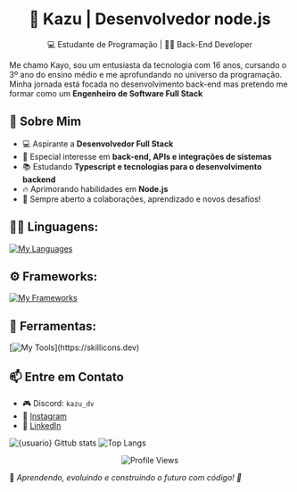 <h1 align="center"> 🚀 Kazu | Desenvolvedor node.js </h1>  

<p align="center">
  💻 Estudante de Programação | 👨‍💻 Back-End Developer
</p>

Me chamo Kayo, sou um entusiasta da tecnologia com 16 anos, cursando o 3º ano do ensino médio e me aprofundando no universo da programação. Minha jornada está focada no desenvolvimento back-end mas pretendo me formar como um **Engenheiro de Software Full Stack**
  

## 🚀 Sobre Mim  
- 💻 Aspirante a **Desenvolvedor Full Stack**  
- 🎯 Especial interesse em **back-end, APIs e integrações de sistemas**  
- 📚 Estudando **Typescript e tecnologias para o desenvolvimento backend**  
- 🔥 Aprimorando habilidades em **Node.js**  
- 🤝 Sempre aberto a colaborações, aprendizado e novos desafios!  
  

##  👨‍💻 Linguagens:
[![My Languages](https://skillicons.dev/icons?i=html,css,js,ts,nodejs)](https://skillicons.dev)

## ⚙️ Frameworks:
[![My Frameworks](https://skillicons.dev/icons?i=express)](https://skillicons.dev)

## 🔧 Ferramentas:
[![My Tools](https://skillicons.dev/icons?i=git,github,vscode,)](https://skillicons.dev)
 

## 📫 Entre em Contato  
- 🎮 Discord: `kazu_dv`  
- 📸 [Instagram](https://instagram.com/kaynzz.66)  
- 💼 [LinkedIn](www.linkedin.com/in/kayo-dev)   
  
![{usuario} Gittub stats](https://github-readme-stats.vercel.app/api/?username=Kaynzz23\&show_icons=true\&title_color=fff\&icon_color=fff\&text_color=9f9f9f\&bg_color=00000000)
![Top Langs](https://github-readme-stats.vercel.app/api/top-langs/?username=Kaynzz23&layout=compact&show_icons=true\&title_color=fff\&icon_color=fff\&text_color=9f9f9f\&bg_color=00000000) 

<p align="center"> 
  <img src="https://komarev.com/ghpvc/?username=Kaynzz23&color=blueviolet&style=flat" alt="Profile Views" /> 
</p>  

📌 *Aprendendo, evoluindo e construindo o futuro com código! 🚀*  
